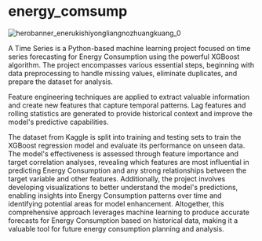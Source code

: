 # energy_comsump
![herobanner_enerukishiyongliangnozhuangkuang_0](https://github.com/chrisjcroall/energy_comsump/assets/126267745/e57ae2f1-f746-4a7c-9f27-2da2b0a31da6)

A Time Series is a Python-based machine learning project focused on time series forecasting for Energy Consumption using the powerful XGBoost algorithm. The project encompasses various essential steps, beginning with data preprocessing to handle missing values, eliminate duplicates, and prepare the dataset for analysis.

Feature engineering techniques are applied to extract valuable information and create new features that capture temporal patterns. Lag features and rolling statistics are generated to provide historical context and improve the model's predictive capabilities.

The dataset from Kaggle is split into training and testing sets to train the XGBoost regression model and evaluate its performance on unseen data. The model's effectiveness is assessed through feature importance and target correlation analyses, revealing which features are most influential in predicting Energy Consumption and any strong relationships between the target variable and other features. Additionally, the project involves developing visualizations to better understand the model's predictions, enabling insights into Energy Consumption patterns over time and identifying potential areas for model enhancement. Altogether, this comprehensive approach leverages machine learning to produce accurate forecasts for Energy Consumption based on historical data, making it a valuable tool for future energy consumption planning and analysis.

